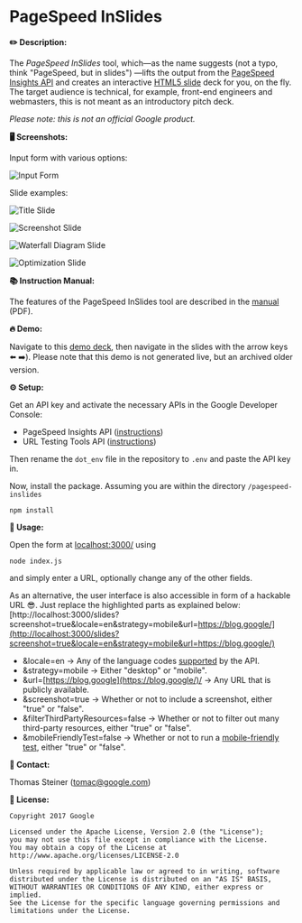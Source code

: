 # PageSpeed InSlides

**✏️ Description:**

The *PageSpeed InSlides* tool, which—as the name suggests
(not a typo, think "PageSpeed, but in slides") —lifts the output from the
[PageSpeed Insights API](https://developers.google.com/speed/docs/insights/v2/reference/pagespeedapi/runpagespeed)
and creates an interactive [HTML5 slide](http://tomayac.github.io/html5-slides/template.html#1)
deck for you, on the fly. The target audience is technical, for example,
front-end engineers and webmasters, this is not meant as an introductory pitch deck.

*Please note: this is not an official Google product.*

**🖥 Screenshots:**

Input form with various options:

![Input Form](https://github.com/google/pagespeed-inslides/blob/master/docs/0.png)

Slide examples:

![Title Slide](https://github.com/google/pagespeed-inslides/blob/master/docs/1.png)

![Screenshot Slide](https://github.com/google/pagespeed-inslides/blob/master/docs/2.png)

![Waterfall Diagram Slide](https://github.com/google/pagespeed-inslides/blob/master/docs/3.png)

![Optimization Slide](https://github.com/google/pagespeed-inslides/blob/master/docs/4.png)

**📚 Instruction Manual:**

The features of the PageSpeed InSlides tool are described in the [manual](https://github.com/google/pagespeed-inslides/raw/master/docs/instructions.pdf) (PDF).

**🔥 Demo:**

Navigate to this [demo deck](https://google.github.io/pagespeed-inslides/),
then navigate in the slides with the arrow keys ⬅️ ➡️).
Please note that this demo is not generated live, but an archived older version.

**⚙️ Setup:**

Get an API key and activate the necessary APIs in the Google Developer Console:

* PageSpeed Insights API ([instructions](https://developers.google.com/speed/docs/insights/v2/first-app#APIKey))
* URL Testing Tools API ([instructions](https://developers.google.com/webmaster-tools/search-console-api/v1/configure))

Then rename the ```dot_env``` file in the repository to ```.env``` and paste the API key in.

Now, install the package. Assuming you are within the directory `/pagespeed-inslides`

```
npm install
```

**🔨 Usage:**

Open the form at [localhost:3000/](http://localhost:3000) using 

```
node index.js 
```

and simply enter a URL, optionally change any of the other fields.

As an alternative, the user interface is also accessible in form of a hackable URL 😎.
Just replace the highlighted parts as explained below:
[http://localhost:3000/slides?screenshot=true&locale=en&strategy=mobile&url=https://blog.google/](http://localhost:3000/slides?screenshot=true&locale=en&strategy=mobile&url=https://blog.google/)
*   &locale=en → Any of the language codes [supported](https://developers.google.com/speed/docs/insights/languages) by the API.
*   &strategy=mobile → Either "desktop" or "mobile".
*   &url=[https://blog.google](https://blog.google/)/ → Any URL that is publicly available.
*   &screenshot=true → Whether or not to include a screenshot, either "true" or "false".
*   &filterThirdPartyResources=false → Whether or not to filter out many third-party resources, either "true" or "false".
*   &mobileFriendlyTest=false → Whether or not to run a [mobile-friendly test](https://developers.google.com/webmaster-tools/search-console-api/), either "true" or "false".

**📧 Contact:**

Thomas Steiner ([tomac@google.com](mailto:tomac@google.com))

**📄 License:**

```plaintext
Copyright 2017 Google

Licensed under the Apache License, Version 2.0 (the "License");
you may not use this file except in compliance with the License.
You may obtain a copy of the License at
http://www.apache.org/licenses/LICENSE-2.0

Unless required by applicable law or agreed to in writing, software
distributed under the License is distributed on an "AS IS" BASIS,
WITHOUT WARRANTIES OR CONDITIONS OF ANY KIND, either express or implied.
See the License for the specific language governing permissions and
limitations under the License.
```
